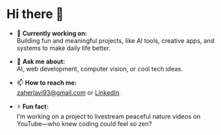 # Hi there 👋

- 🔭 **Currently working on:**  
  Building fun and meaningful projects, like AI tools, creative apps, and systems to make daily life better.

- 💬 **Ask me about:**  
  AI, web development, computer vision, or cool tech ideas.

- 📫 **How to reach me:**  
  zaherlavi93@gmail.com or [LinkedIn](https://www.linkedin.com/in/zaher-lavi-a85a70172/).

- ⚡ **Fun fact:**  
  I’m working on a project to livestream peaceful nature videos on YouTube—who knew coding could feel so zen?
